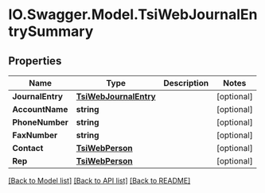# IO.Swagger.Model.TsiWebJournalEntrySummary
## Properties

Name | Type | Description | Notes
------------ | ------------- | ------------- | -------------
**JournalEntry** | [**TsiWebJournalEntry**](TsiWebJournalEntry.md) |  | [optional] 
**AccountName** | **string** |  | [optional] 
**PhoneNumber** | **string** |  | [optional] 
**FaxNumber** | **string** |  | [optional] 
**Contact** | [**TsiWebPerson**](TsiWebPerson.md) |  | [optional] 
**Rep** | [**TsiWebPerson**](TsiWebPerson.md) |  | [optional] 

[[Back to Model list]](../README.md#documentation-for-models) [[Back to API list]](../README.md#documentation-for-api-endpoints) [[Back to README]](../README.md)

